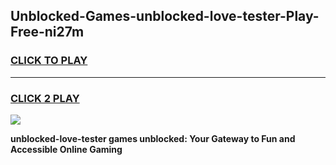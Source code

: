 
## Unblocked-Games-unblocked-love-tester-Play-Free-ni27m
<h3>
<a href="https://premium76.site?title=unblocked-love-tester&ref=23A">CLICK TO PLAY</a></h3>
<hr>

<h3>
<a href="https://premium76.site?title=unblocked-love-tester&ref=23A">CLICK 2 PLAY</a>
  
</h3>

<a href="https://premium76.site?title=unblocked-love-tester&ref=23A"><img src="https://clearcache.store/games.png"></a>


**unblocked-love-tester games unblocked: Your Gateway to Fun and Accessible Online Gaming**
